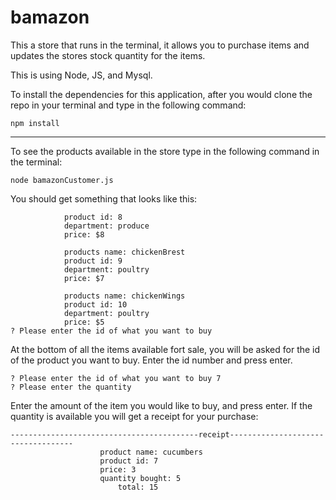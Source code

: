 # bamazon
This a store that runs in  the terminal,
it allows you to purchase items and updates the stores stock quantity for the items.

This is using Node, JS, and Mysql.

To install the dependencies for this application, after you would clone the repo in your terminal and type in the following command:

```npm install```

---
To see the products available in the store type in the following command in the terminal:

```node bamazonCustomer.js```

You should get something that looks like this:

```products name: grapes
            product id: 8
            department: produce
            price: $8

            products name: chickenBrest
            product id: 9
            department: poultry
            price: $7

            products name: chickenWings
            product id: 10
            department: poultry
            price: $5
? Please enter the id of what you want to buy
```

At the bottom of all the items available fort sale, you will be asked for the id of the product you want to buy. 
Enter the id number and press enter.

```
? Please enter the id of what you want to buy 7
? Please enter the quantity 
```

Enter the amount of the item you would like to buy, and press enter.
If the quantity is available you will get a receipt for your purchase:

```
------------------------------------------receipt-----------------------------------
                    product name: cucumbers
                    product id: 7
                    price: 3
                    quantity bought: 5
                        total: 15
```




